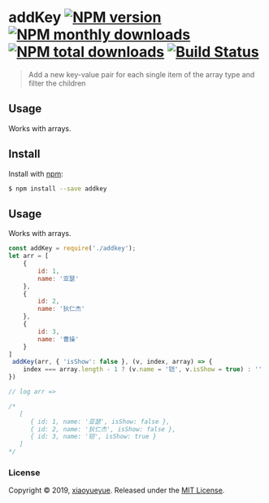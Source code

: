 # addKey [![NPM version](https://img.shields.io/npm/v/addkey.svg?style=flat)](https://www.npmjs.com/package/addkey) [![NPM monthly downloads](https://img.shields.io/npm/dm/addkey.svg?style=flat)](https://npmjs.org/package/addkey) [![NPM total downloads](https://img.shields.io/npm/dt/addkey.svg?style=flat)](https://npmjs.org/package/addkey) [![Build Status](https://travis-ci.org/xiaoyueyue165/addKey.svg?branch=master)](https://travis-ci.org/xiaoyueyue165/addKey)
> Add a new key-value pair for each single item of the array type and filter the children


## Usage

Works with arrays.

## Install

Install with [npm](https://www.npmjs.com/):

```sh
$ npm install --save addkey
```

## Usage

Works with arrays.

```js
const addKey = require('./addkey');
let arr = [
    {
        id: 1,
        name: '亚瑟'
    },
    {
        id: 2,
        name: '狄仁杰'
    },
    {
        id: 3,
        name: '曹操'
    }
]
 addKey(arr, { 'isShow': false }, (v, index, array) => {
    index === array.length - 1 ? (v.name = '铠', v.isShow = true) : ''
})

// log arr =>

/*  
   [
      { id: 1, name: '亚瑟', isShow: false },
      { id: 2, name: '狄仁杰', isShow: false },
      { id: 3, name: '铠', isShow: true }
   ] 
*/
```


### License

Copyright © 2019, [xiaoyueyue](https://github.com/xiaoyueyue165).
Released under the [MIT License](LICENSE).

